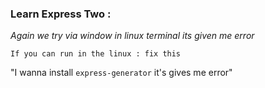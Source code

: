 ### Learn Express Two :

*Again we try via window in linux terminal its given me error*

```If you can run in the linux : fix this ```

"I wanna install ```express-generator``` it's gives me error"